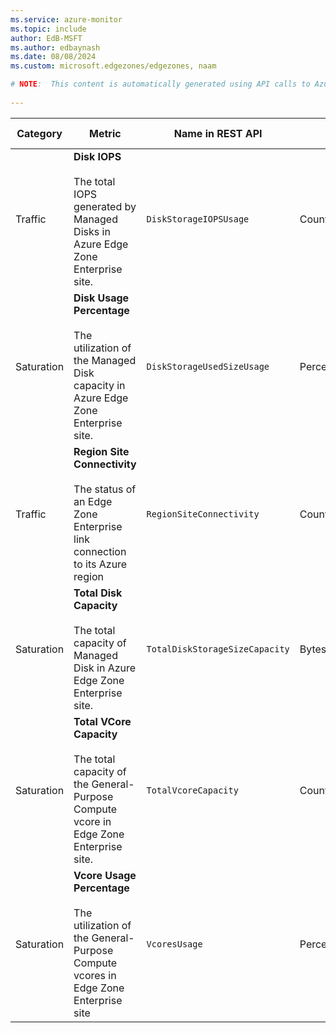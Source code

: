 ```yaml
---
ms.service: azure-monitor
ms.topic: include
author: EdB-MSFT
ms.author: edbaynash
ms.date: 08/08/2024
ms.custom: microsoft.edgezones/edgezones, naam

# NOTE:  This content is automatically generated using API calls to Azure. Any edits made on these files will be overwritten in the next run of the script. 
 
---
```



|Category|Metric|Name in REST API|Unit|Aggregation|Dimensions|Time Grains|DS Export|
|---|---|---|---|---|---|---|---|
|Traffic|**Disk IOPS**<br><br>The total IOPS generated by Managed Disks in Azure Edge Zone Enterprise site. |`DiskStorageIOPSUsage` |CountPerSecond |Average |\<none\>|PT1M |No|
|Saturation|**Disk Usage Percentage**<br><br>The utilization of the Managed Disk capacity in Azure Edge Zone Enterprise site. |`DiskStorageUsedSizeUsage` |Percent |Average |\<none\>|PT1H |Yes|
|Traffic|**Region Site Connectivity**<br><br>The status of an Edge Zone Enterprise link connection to its Azure region |`RegionSiteConnectivity` |Count |Average, Maximum, Minimum |\<none\>|PT1M |Yes|
|Saturation|**Total Disk Capacity**<br><br>The total capacity of Managed Disk in Azure Edge Zone Enterprise site. |`TotalDiskStorageSizeCapacity` |Bytes |Average |\<none\>|PT1H |Yes|
|Saturation|**Total VCore Capacity**<br><br>The total capacity of the General-Purpose Compute vcore in Edge Zone Enterprise site. |`TotalVcoreCapacity` |Count |Average |\<none\>|PT1M |Yes|
|Saturation|**Vcore Usage Percentage**<br><br>The utilization of the General-Purpose Compute vcores in Edge Zone Enterprise site |`VcoresUsage` |Percent |Average |\<none\>|PT1M |Yes|